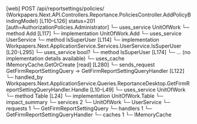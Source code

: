 [web] POST /api/reportsettings/policies/  (Workpapers.Next.API.Controllers.Reportance.PoliciesController.AddPolicyBindingModel)  [L110–L126] status=201 [auth=AuthorizationPolicies.Administrator]
  └─ uses_service UnitOfWork
    └─ method Add [L117]
      └─ implementation UnitOfWork.Add
  └─ uses_service UserService
    └─ method IsSuperUser [L114]
      └─ implementation Workpapers.Next.ApplicationService.Services.UserService.IsSuperUser [L20-L295]
        └─ uses_service bool?
          └─ method IsSuperUser [L174]
            └─ ... (no implementation details available)
        └─ uses_cache IMemoryCache.GetOrCreate [read] [L280]
  └─ sends_request GetFirmReportSettingQuery -> GetFirmReportSettingQueryHandler [L122]
    └─ handled_by Workpapers.Next.ApplicationService.Queries.ReportanceDesktop.GetFirmReportSettingQueryHandler.Handle [L10–L49]
      └─ uses_service UnitOfWork
        └─ method Table [L24]
          └─ implementation UnitOfWork.Table
  └─ impact_summary
    └─ services 2
      └─ UnitOfWork
      └─ UserService
    └─ requests 1
      └─ GetFirmReportSettingQuery
    └─ handlers 1
      └─ GetFirmReportSettingQueryHandler
    └─ caches 1
      └─ IMemoryCache


